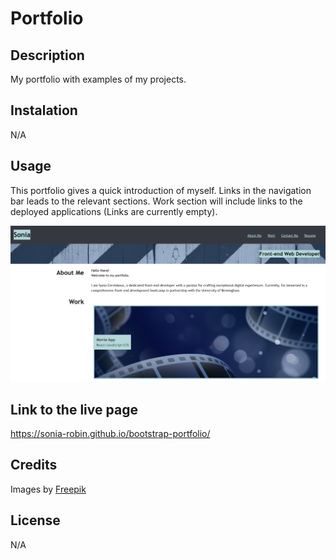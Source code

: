 # Portfolio 

## Description
My portfolio with examples of my projects.

## Instalation
N/A

## Usage
This portfolio gives a quick introduction of myself. Links in the navigation bar leads to the relevant sections. Work section will include links to the deployed applications (Links are currently empty).

![screenshot](./images/Screenshot%20portfolio.png)

## Link to the live page
https://sonia-robin.github.io/bootstrap-portfolio/

## Credits
Images by <a href="https://www.freepik.com/free-photo/movie-background-collage_33752462.htm#query=movies%20background&position=0&from_view=keyword&track=ais&uuid=55cf28ae-dc08-4bf9-bcd7-b3d4cfc849bc">Freepik</a>

## License
N/A